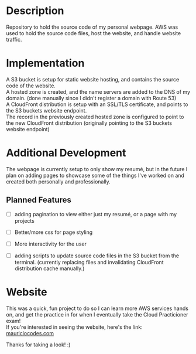 # Description 
Repository to hold the source code of my personal webpage. 
AWS was used to hold the source code files, host the website, and handle website traffic.

# Implementation
A S3 bucket is setup for static website hosting, and contains the source code of the website.\
A hosted zone is created, and the name servers are added to the DNS of my domain. (done manually since I didn't register a domain with Route 53)\
A CloudFront distribution is setup with an SSL/TLS certificate, and points to the S3 buckets website endpoint.\
The record in the previously created hosted zone is configured to point to the new CloudFront distribution (originally pointing to the S3 buckets website endpoint)

# Additional Development
The webpage is currently setup to only show my resumé, but in the future I plan on adding pages to showcase some of the things I've worked on and created both personally and professionally.

## Planned Features

- [ ] adding pagination to view either just my resumé, or a page with my projects

- [ ] Better/more css for page styling

- [ ] More interactivity for the user

- [ ] adding scripts to update source code files in the S3 bucket from the terminal. (currently replacing files and invalidating CloudFront distribution cache manually.)

# Website
This was a quick, fun project to do so I can learn more AWS services hands on, and get the practice in for when I eventually take the Cloud Practicioner exam!\
If you're interested in seeing the website, here's the link: [mauriciocodes.com](https://mauriciocodes.com/)

Thanks for taking a look!
:) 
